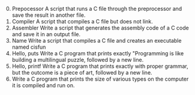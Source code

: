 0. Prepocessor
A script that runs a C file through the preprocessor and save the result in another file.
1. Compiler
A script that compiles a C file but does not link.
2. Assembler
Write a script that generates the assembly code of a C code and save it in an output file.
3. Name 
Write a script that compiles a C file and creates an executable named cisfun
4. Hello, puts
Write a C program that prints exactly "Programming is like building a multilingual puzzle, followed by a new line.
5. Hello, printf
Write a C program that prints exactly with proper grammar, but the outcome is a piece of art, followed by a new line.
6. Write a C program that prints the size of various types on the computer it is compiled and run on.
